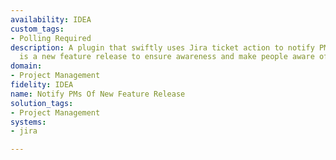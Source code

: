 ```yaml
---
availability: IDEA
custom_tags:
- Polling Required
description: A plugin that swiftly uses Jira ticket action to notify PMs when there
  is a new feature release to ensure awareness and make people aware of any dependencies.
domain:
- Project Management
fidelity: IDEA
name: Notify PMs Of New Feature Release
solution_tags:
- Project Management
systems:
- jira

---
```

